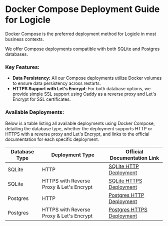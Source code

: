 # Docker Compose Deployment Guide for Logicle

Docker Compose is the preferred deployment method for Logicle in most business contexts.

We offer Compose deployments compatible with both SQLite and Postgres databases.

### Key Features:
- **Data Persistency:** All our Compose deployments utilize Docker volumes to ensure data persistency across restarts.
- **HTTPS Support with Let's Encrypt**: For both database options, we provide simple SSL support using Caddy as a reverse proxy and Let's Encrypt for SSL certificates.


### Available Deployments:

Below is a table listing all available deployments using Docker Compose, detailing the database type, whether the deployment supports HTTP or HTTPS with a reverse proxy and Let's Encrypt, and links to the official documentation for each specific deployment.

| Database Type | Deployment Type                         | Official Documentation Link                    |
|---------------|-----------------------------------------|------------------------------------------------|
| SQLite        | HTTP                                    | [SQLite HTTP Deployment](./sqlite/README.md)                    |
| SQLite        | HTTPS with Reverse Proxy & Let's Encrypt| [SQLite HTTPS Deployment](./sqlite/letsencrypt-caddy-reverse-proxy/README.md)                   |
| Postgres      | HTTP                                    | [Postgres HTTP Deployment](./postgres/README.md)                  |
| Postgres      | HTTPS with Reverse Proxy & Let's Encrypt| [Postgres HTTPS Deployment](./postgres/letsencrypt-caddy-reverse-proxy/README.md)                 |